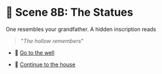 
# 🎯 Scene 8B: The Statues

One resembles your grandfather. A hidden inscription reads

>"*The hollow remembers*"

- 🚀 [Go to the well](./scene9A.md)

- 🚀 [Continue to the house](./scene9B.md)
